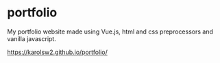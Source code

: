 # portfolio
My portfolio website made using Vue.js, html and css preprocessors and vanilla javascript.

https://karolsw2.github.io/portfolio/
